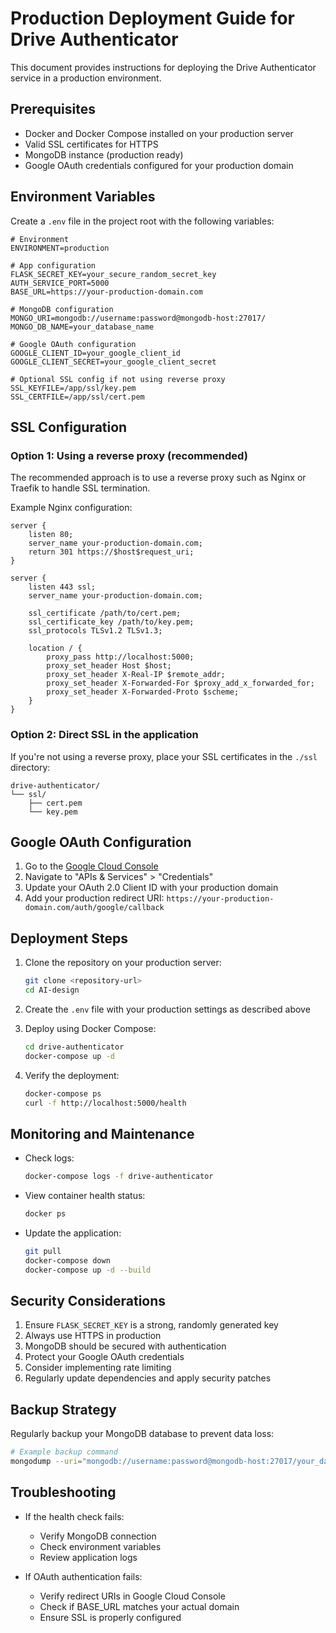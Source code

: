 # Production Deployment Guide for Drive Authenticator

This document provides instructions for deploying the Drive Authenticator service in a production environment.

## Prerequisites

- Docker and Docker Compose installed on your production server
- Valid SSL certificates for HTTPS
- MongoDB instance (production ready)
- Google OAuth credentials configured for your production domain

## Environment Variables

Create a `.env` file in the project root with the following variables:

```env
# Environment
ENVIRONMENT=production

# App configuration
FLASK_SECRET_KEY=your_secure_random_secret_key
AUTH_SERVICE_PORT=5000
BASE_URL=https://your-production-domain.com

# MongoDB configuration
MONGO_URI=mongodb://username:password@mongodb-host:27017/
MONGO_DB_NAME=your_database_name

# Google OAuth configuration
GOOGLE_CLIENT_ID=your_google_client_id
GOOGLE_CLIENT_SECRET=your_google_client_secret

# Optional SSL config if not using reverse proxy
SSL_KEYFILE=/app/ssl/key.pem
SSL_CERTFILE=/app/ssl/cert.pem
```

## SSL Configuration

### Option 1: Using a reverse proxy (recommended)

The recommended approach is to use a reverse proxy such as Nginx or Traefik to handle SSL termination.

Example Nginx configuration:

```nginx
server {
    listen 80;
    server_name your-production-domain.com;
    return 301 https://$host$request_uri;
}

server {
    listen 443 ssl;
    server_name your-production-domain.com;

    ssl_certificate /path/to/cert.pem;
    ssl_certificate_key /path/to/key.pem;
    ssl_protocols TLSv1.2 TLSv1.3;
    
    location / {
        proxy_pass http://localhost:5000;
        proxy_set_header Host $host;
        proxy_set_header X-Real-IP $remote_addr;
        proxy_set_header X-Forwarded-For $proxy_add_x_forwarded_for;
        proxy_set_header X-Forwarded-Proto $scheme;
    }
}
```

### Option 2: Direct SSL in the application

If you're not using a reverse proxy, place your SSL certificates in the `./ssl` directory:

```
drive-authenticator/
└── ssl/
    ├── cert.pem
    └── key.pem
```

## Google OAuth Configuration

1. Go to the [Google Cloud Console](https://console.cloud.google.com/)
2. Navigate to "APIs & Services" > "Credentials"
3. Update your OAuth 2.0 Client ID with your production domain
4. Add your production redirect URI: `https://your-production-domain.com/auth/google/callback`

## Deployment Steps

1. Clone the repository on your production server:
   ```bash
   git clone <repository-url>
   cd AI-design
   ```

2. Create the `.env` file with your production settings as described above

3. Deploy using Docker Compose:
   ```bash
   cd drive-authenticator
   docker-compose up -d
   ```

4. Verify the deployment:
   ```bash
   docker-compose ps
   curl -f http://localhost:5000/health
   ```

## Monitoring and Maintenance

- Check logs:
  ```bash
  docker-compose logs -f drive-authenticator
  ```

- View container health status:
  ```bash
  docker ps
  ```

- Update the application:
  ```bash
  git pull
  docker-compose down
  docker-compose up -d --build
  ```

## Security Considerations

1. Ensure `FLASK_SECRET_KEY` is a strong, randomly generated key
2. Always use HTTPS in production
3. MongoDB should be secured with authentication
4. Protect your Google OAuth credentials
5. Consider implementing rate limiting
6. Regularly update dependencies and apply security patches

## Backup Strategy

Regularly backup your MongoDB database to prevent data loss:

```bash
# Example backup command
mongodump --uri="mongodb://username:password@mongodb-host:27017/your_database_name" --out=/path/to/backup/directory
```

## Troubleshooting

- If the health check fails:
  - Verify MongoDB connection
  - Check environment variables
  - Review application logs

- If OAuth authentication fails:
  - Verify redirect URIs in Google Cloud Console
  - Check if BASE_URL matches your actual domain
  - Ensure SSL is properly configured